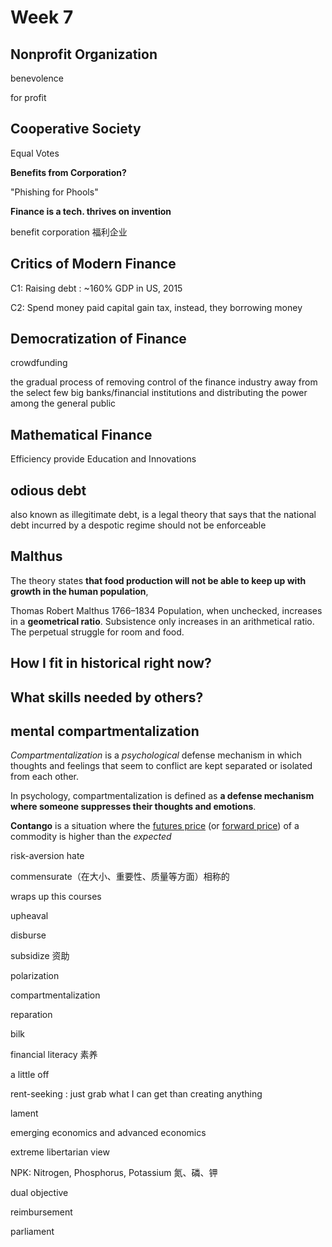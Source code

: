 # Week 7 

## Nonprofit Organization

benevolence

for profit

## Cooperative Society

Equal Votes

**Benefits from Corporation?** 

"Phishing for Phools"

**Finance is a tech. thrives on invention**

benefit corporation 福利企业

## Critics of Modern Finance

C1: Raising debt : ~160% GDP in US, 2015

C2: Spend money paid capital gain tax, instead, they borrowing money

## Democratization of  Finance

crowdfunding

the gradual process of  removing control of the finance industry away from the select few big  banks/financial institutions and distributing the power among the  general public

## Mathematical Finance

Efficiency provide Education and Innovations

## odious debt

also known as  illegitimate debt, is a legal theory that says that the national debt  incurred by a despotic regime should not be enforceable

## Malthus

The theory states **that food production will not be able to keep up with growth in the human population**,



Thomas Robert Malthus 1766–1834 Population, when unchecked, increases in a **geometrical ratio**. Subsistence only increases in an arithmetical ratio. The perpetual struggle for room and food.

## How I fit in historical right now?

## What skills needed by others?



## mental compartmentalization

*Compartmentalization* is a *psychological* defense mechanism in which thoughts and feelings that seem to conflict are kept separated or isolated from each other.

In psychology, compartmentalization is defined as **a defense mechanism where someone suppresses their thoughts and emotions**. 



**Contango** is a situation where the [futures price](https://en.wikipedia.org/wiki/Futures_contract) (or [forward price](https://en.wikipedia.org/wiki/Forward_contract)) of a commodity is higher than the *expected*



risk-aversion hate

commensurate（在大小、重要性、质量等方面）相称的

wraps up this courses

upheaval

disburse

subsidize 资助

polarization

compartmentalization

reparation

bilk

financial literacy 素养

a little off

rent-seeking : just grab what I can get than creating anything

lament

emerging economics and advanced economics

extreme libertarian view

NPK: Nitrogen, Phosphorus, Potassium 氮、磷、钾

dual objective

reimbursement

parliament





